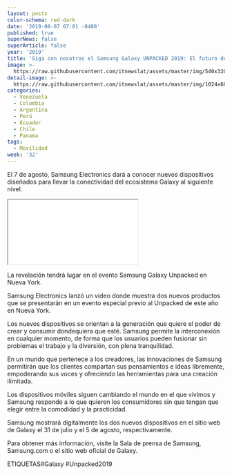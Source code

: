 ```yaml
---
layout: posts
color-schema: red-dark
date: '2019-08-07 07:01 -0400'
published: true
superNews: false
superArticle: false
year: '2019'
title: 'Siga con nosotros el Samsung Galaxy UNPACKED 2019: El futuro de Galaxy'
image: >-
  https://raw.githubusercontent.com/itnewslat/assets/master/img/540x320/Samsung-Unpack-2019-p.jpg
detail-image: >-
  https://raw.githubusercontent.com/itnewslat/assets/master/img/1024x680/Samsung-Unpack-2019-g.jpg
categories:
  - Venezuela
  - Colombia
  - Argentina
  - Perú
  - Ecuador
  - Chile
  - Panama
tags:
  - Movilidad
week: '32'
---
```

El 7 de agosto, Samsung Electronics dará a conocer nuevos dispositivos diseñados para llevar la conectividad del ecosistema Galaxy al siguiente nivel.

<iframe src='//players.brightcove.net/901973578001/Bkues494e_default/index.html?videoId=5728834628001' allowfullscreen webkitallowfullscreen mozallowfullscreen></iframe>                

La revelación tendrá lugar en el evento Samsung Galaxy Unpacked en Nueva York.

Samsung Electronics lanzó un video donde muestra dos nuevos productos que se presentarán en un evento especial previo al Unpacked de este año en Nueva York.

Los nuevos dispositivos se orientan a la generación que quiere el poder de crear y consumir dondequiera que esté. Samsung permite la interconexión en cualquier momento, de forma que los usuarios pueden fusionar sin problemas el trabajo y la diversión, con plena tranquilidad.

En un mundo que pertenece a los creadores, las innovaciones de Samsung permitirán que los clientes compartan sus pensamientos e ideas libremente, empoderando sus voces y ofreciendo las herramientas para una creación ilimitada.

Los dispositivos móviles siguen cambiando el mundo en el que vivimos y Samsung responde a lo que quieren los consumidores sin que tengan que elegir entre la comodidad y la practicidad.

Samsung mostrará digitalmente los dos nuevos dispositivos en el sitio web de Galaxy el 31 de julio y el 5 de agosto, respectivamente.

Para obtener más información, visite la Sala de prensa de Samsung, Samsung.com o el sitio web oficial de Galaxy.

ETIQUETAS#Galaxy #Unpacked2019
